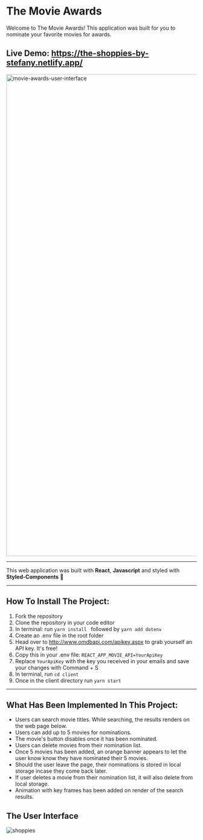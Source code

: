 # The Movie Awards

Welcome to The Movie Awards! This application was built for you to nominate your favorite movies for awards.

## Live Demo: https://the-shoppies-by-stefany.netlify.app/

<img width="1273" alt="movie-awards-user-interface" src="https://user-images.githubusercontent.com/66086002/117683974-788e1200-b1ac-11eb-8783-936a02bc5146.png">

---

This web application was built with **React**, **Javascript** and styled with **Styled-Components** 💅

---

## How To Install The Project:

1. Fork the repository
2. Clone the repository in your code editor
3. In terminal:
   run `yarn install `
   followed by `yarn add dotenv`
4. Create an .env file in the root folder
5. Head over to http://www.omdbapi.com/apikey.aspx to grab yourself an API key. It's free!
6. Copy this in your .env file: `REACT_APP_MOVIE_API=YourApiKey`
7. Replace `YourApiKey` with the key you received in your emails and save your changes with Command + S
8. In terminal, run `cd client`
9. Once in the client directory run `yarn start`

---

## What Has Been Implemented In This Project:

- Users can search movie titles. While searching, the results renders on the web page below.
- Users can add up to 5 movies for nominations.
- The movie's button disables once it has been nominated.
- Users can delete movies from their nomination list.
- Once 5 movies has been added, an orange banner appears to let the user know know they have nominated their 5 movies.
- Should the user leave the page, their nominations is stored in local storage incase they come back later.
- If user deletes a movie from their nomination list, it will also delete from local storage.
- Animation with key frames has been added on render of the search results.

## The User Interface

![shoppies](https://user-images.githubusercontent.com/66086002/117665882-35777300-b19b-11eb-8db7-8714384a0f1c.gif)
